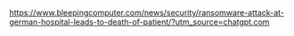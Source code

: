 https://www.bleepingcomputer.com/news/security/ransomware-attack-at-german-hospital-leads-to-death-of-patient/?utm_source=chatgpt.com
